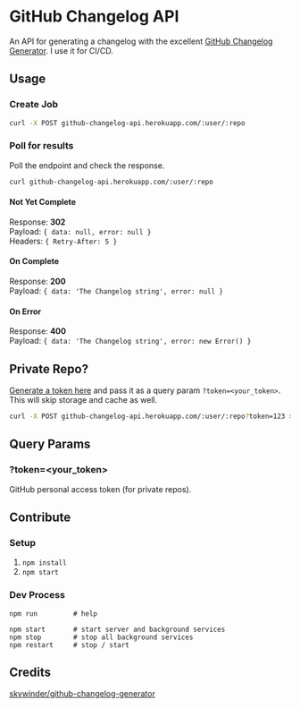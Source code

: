 GitHub Changelog API
====================

An API for generating a changelog with the excellent [GitHub Changelog Generator](https://github.com/skywinder/github-changelog-generator).
I use it for CI/CD.

## Usage

### Create Job

```bash
curl -X POST github-changelog-api.herokuapp.com/:user/:repo
```

### Poll for results

Poll the endpoint and check the response.

```bash
curl github-changelog-api.herokuapp.com/:user/:repo
```

#### Not Yet Complete
Response: **302**  
Payload: `{ data: null, error: null }`  
Headers: `{ Retry-After: 5 }`  

#### On Complete
Response: **200**  
Payload: `{ data: 'The Changelog string', error: null }`  

#### On Error
Response: **400**  
Payload: `{ data: 'The Changelog string', error: new Error() }`  

## Private Repo?

[Generate a token here](https://github.com/settings/tokens/new?description=GitHub%20Changelog%20API%20token)
and pass it as a query param `?token=<your_token>`.  This will skip storage and cache as well.

```bash
curl -X POST github-changelog-api.herokuapp.com/:user/:repo?token=123 > CHANGELOG.md
```

## Query Params

### ?token=<your_token>

GitHub personal access token (for private repos).

## Contribute

### Setup

1. `npm install`
1. `npm start`

### Dev Process

```
npm run         # help

npm start       # start server and background services
npm stop        # stop all background services
npm restart     # stop / start
```

## Credits

[skywinder/github-changelog-generator](https://github.com/skywinder/github-changelog-generator)
